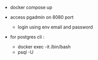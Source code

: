 * docker compose up
* access pgadmin on 8080 port
   - login using env email and password


* for postgres cli :
   - docker exec -it <containerid> /bin/bash
   - psql -U <username> <dbname>
